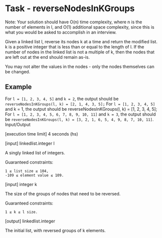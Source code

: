 # Task - reverseNodesInKGroups

Note: Your solution should have O(n) time complexity, where n is the number of elements in l, and O(1) additional space complexity, since this is what you would be asked to accomplish in an interview.

Given a linked list l, reverse its nodes k at a time and return the modified list. k is a positive integer that is less than or equal to the length of l. If the number of nodes in the linked list is not a multiple of k, then the nodes that are left out at the end should remain as-is.

You may not alter the values in the nodes - only the nodes themselves can be changed.

## Example

For `l = [1, 2, 3, 4, 5]` and `k = 2`, the output should be
`reverseNodesInKGroups(l, k) = [2, 1, 4, 3, 5];`
For `l = [1, 2, 3, 4, 5]` and k = 1, the output should be
reverseNodesInKGroups(l, k) = [1, 2, 3, 4, 5];
For `l = [1, 2, 3, 4, 5, 6, 7, 8, 9, 10, 11]` and `k = 3`, the output should be
`reverseNodesInKGroups(l, k) = [3, 2, 1, 6, 5, 4, 9, 8, 7, 10, 11]`.
Input/Output

[execution time limit] 4 seconds (hs)

[input] linkedlist.integer l

A singly linked list of integers.

Guaranteed constraints:

```
1 ≤ list size ≤ 104,
-109 ≤ element value ≤ 109.
```

[input] integer k

The size of the groups of nodes that need to be reversed.

Guaranteed constraints:

```
1 ≤ k ≤ l size.
```

[output] linkedlist.integer

The initial list, with reversed groups of k elements.
